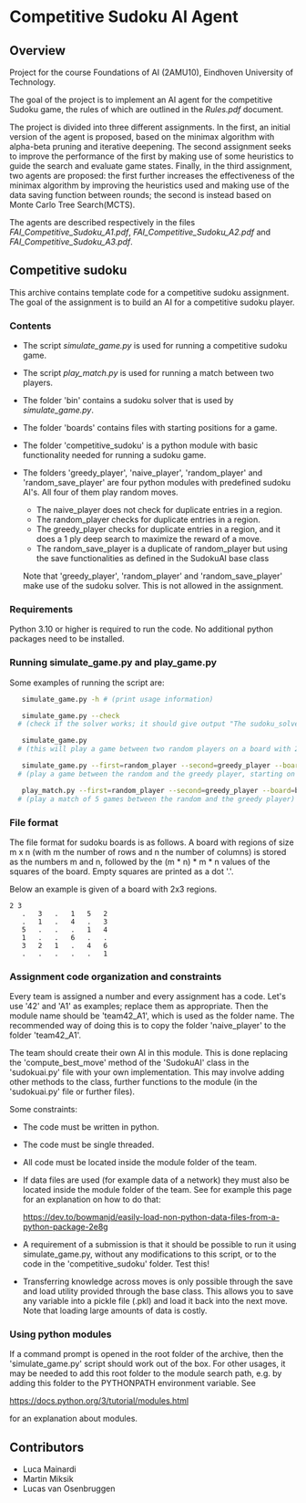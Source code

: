 # Competitive Sudoku AI Agent
## Overview

Project for the course Foundations of AI (2AMU10), Eindhoven University of Technology.

The goal of the project is to implement an AI agent for the competitive Sudoku game, the rules of which are outlined in the *Rules.pdf* document.

The project is divided into three different assignments. In the first, an initial version of the agent is proposed, based on the minimax algorithm with alpha-beta pruning and iterative deepening.
The second assignment seeks to improve the performance of the first by making use of some heuristics to guide the search and evaluate game states.
Finally, in the third assignment, two agents are proposed: the first further increases the effectiveness of the minimax algorithm by improving the heuristics used and making use of the data saving function between rounds; the second is instead based on Monte Carlo Tree Search(MCTS).

The agents are described respectively in the files *FAI_Competitive_Sudoku_A1.pdf*, *FAI_Competitive_Sudoku_A2.pdf* and *FAI_Competitive_Sudoku_A3.pdf*.


## Competitive sudoku


This archive contains template code for a competitive sudoku assignment.
The goal of the assignment is to build an AI for a competitive sudoku player.

### Contents


- The script *simulate_game.py* is used for running a competitive sudoku game.
- The script *play_match.py* is used for running a match between two players.
- The folder 'bin' contains a sudoku solver that is used by *simulate_game.py*.
- The folder 'boards' contains files with starting positions for a game.
- The folder 'competitive_sudoku' is a python module with basic functionality
  needed for running a sudoku game.
- The folders 'greedy_player', 'naive_player', 'random_player' and
  'random_save_player' are four python modules with predefined sudoku AI's.
  All four of them play random moves.

  - The naive_player does not check for duplicate entries in a region.
  - The random_player checks for duplicate entries in a region.
  - The greedy_player checks for duplicate entries in a region, and it
     does a 1 ply deep search to maximize the reward of a move.
  - The random_save_player is a duplicate of random_player but using the save
     functionalities as defined in the SudokuAI base class

  Note that 'greedy_player', 'random_player' and 'random_save_player' make use of the sudoku solver.
  This is not allowed in the assignment.

### Requirements

Python 3.10 or higher is required to run the code. No additional python packages
need to be installed.

### Running simulate_game.py and play_game.py

Some examples of running the script are:

```bash
   simulate_game.py -h # (print usage information)
```

```bash
   simulate_game.py --check
  # (check if the solver works; it should give output "The sudoku_solve program works.")
```

```bash
   simulate_game.py
  # (this will play a game between two random players on a board with 2x2 regions)
```

```bash
   simulate_game.py --first=random_player --second=greedy_player --board=boards/empty-3x3.txt --time=1.0
  # (play a game between the random and the greedy player, starting on an empty board with 3x3 regions, and with 1 second per move)
```

```bash
   play_match.py --first=random_player --second=greedy_player --board=boards/empty-3x3.txt --time=1.0 --count=5
  # (play a match of 5 games between the random and the greedy player)
```

### File format

The file format for sudoku boards is as follows. A board with regions of size
m x n (with m the number of rows and n the number of columns) is stored as the
numbers m and n, followed by the (m * n) * m * n values of the squares of the
board. Empty squares are printed as a dot '.'.

Below an example is given of a board with 2x3 regions.
```
2 3 
   .   3   .   1   5   2
   .   1   .   4   .   3
   5   .   .   .   1   4
   1   .   .   6   .   .
   3   2   1   .   4   6
   .   .   .   .   .   1
```

### Assignment code organization and constraints

Every team is assigned a number and every assignment has a code. Let's use '42'
and 'A1' as examples; replace them as appropriate. Then the module name should
be 'team42_A1', which is used as the folder name. The recommended way of doing
this is to copy the folder 'naive_player' to the folder 'team42_A1'.

The team should create their own AI in this module. This is done replacing the
'compute_best_move' method of the 'SudokuAI' class in the 'sudokuai.py' file
with your own implementation. This may involve adding other methods to the
class, further functions to the module (in the 'sudokuai.py' file or further
files).

Some constraints:
- The code must be written in python.
- The code must be single threaded.
- All code must be located inside the module folder of the team.
- If data files are used (for example data of a network) they must also be
  located inside the module folder of the team. See for example this page for
  an explanation on how to do that:

    https://dev.to/bowmanjd/easily-load-non-python-data-files-from-a-python-package-2e8g

- A requirement of a submission is that it should be possible to run it using
  simulate_game.py, without any modifications to this script, or to the code in
  the 'competitive_sudoku' folder. Test this!
- Transferring knowledge across moves is only possible through the save and load
  utility provided through the base class. This allows you to save any variable
  into a pickle file (.pkl) and load it back into the next move.
  Note that loading large amounts of data is costly.

### Using python modules

If a command prompt is opened in the root folder of the archive, then the
'simulate_game.py' script should work out of the box. For other usages, it may
be needed to add this root folder to the module search path, e.g. by adding this
folder to the PYTHONPATH environment variable. See

  https://docs.python.org/3/tutorial/modules.html

for an explanation about modules.

## Contributors
- Luca Mainardi
- Martin Miksik
- Lucas van Osenbruggen